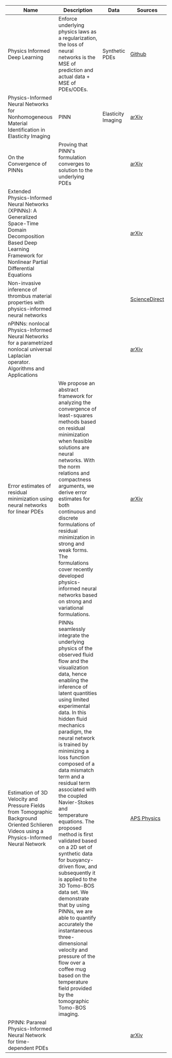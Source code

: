 
|  Name   | Description | Data | Sources |
|  ----  | ----  | ---- | ---- |
| Physics Informed Deep Learning | Enforce underlying physics laws as a regularization, the loss of neural networks is the MSE of prediction and actual data + MSE of PDEs/ODEs. | Synthetic PDEs |[Github](https://maziarraissi.github.io/PINNs/)  |
| Physics-Informed Neural Networks for Nonhomogeneous Material Identification in Elasticity Imaging |PINN | Elasticity Imaging| [arXiv](https://arxiv.org/abs/2009.04525) |
| On the Convergence of PINNs | Proving that PINN's formulation converges to solution to the underlying PDEs | | [arXiv](https://arxiv.org/abs/2004.01806) |
| Extended Physics-Informed Neural Networks (XPINNs): A Generalized Space-Time Domain Decomposition Based Deep Learning Framework for Nonlinear Partial Differential Equations | | | [arXiv](https://www.researchgate.net/profile/Ameya_Jagtap/publication/345254884_Extended_Physics-Informed_Neural_Networks_XPINNs_A_Generalized_Space-Time_Domain_Decomposition_Based_Deep_Learning_Framework_for_Nonlinear_Partial_Differential_Equations/links/5fb553294585154a5fec3344/Extended-Physics-Informed-Neural-Networks-XPINNs-A-Generalized-Space-Time-Domain-Decomposition-Based-Deep-Learning-Framework-for-Nonlinear-Partial-Differential-Equations.pdf) | 
| Non-invasive inference of thrombus material properties with physics-informed neural networks |  | | [ScienceDirect](https://www.sciencedirect.com/science/article/abs/pii/S004578252030788X) |
|nPINNs: nonlocal Physics-Informed Neural Networks for a parametrized nonlocal universal Laplacian operator. Algorithms and Applications | | | [arXiv](https://arxiv.org/pdf/2004.04276.pdf) |
|Error estimates of residual minimization using neural networks for linear PDEs | We propose an abstract framework for analyzing the convergence of least-squares methods based on residual minimization when feasible solutions are neural networks. With the norm relations and compactness arguments, we derive error estimates for both continuous and discrete formulations of residual minimization in strong and weak forms. The formulations cover recently developed physics-informed neural networks based on strong and variational formulations. | | [arXiv](https://arxiv.org/pdf/2010.08019.pdf) |
|Estimation of 3D Velocity and Pressure Fields from Tomographic Background Oriented Schlieren Videos using a Physics-Informed Neural Network |PINNs seamlessly integrate the underlying physics of the observed fluid flow and the visualization data, hence enabling the inference of latent quantities using limited experimental data. In this hidden fluid mechanics paradigm, the neural network is trained by minimizing a loss function composed of a data mismatch term and a residual term associated with the coupled Navier-Stokes and temperature equations. The proposed method is first validated based on a 2D set of synthetic data for buoyancy-driven flow, and subsequently it is applied to the 3D Tomo-BOS data set. We demonstrate that by using PINNs, we are able to quantify accurately the instantaneous three-dimensional velocity and pressure of the flow over a coffee mug based on the temperature field provided by the tomographic Tomo-BOS imaging. | | [APS Physics](https://meetings.aps.org/Meeting/DFD20/Session/R01.27) |
|PPINN: Parareal Physics-Informed Neural Network for time-dependent PDEs | | | [arXiv](https://arxiv.org/pdf/1909.10145.pdf) |

